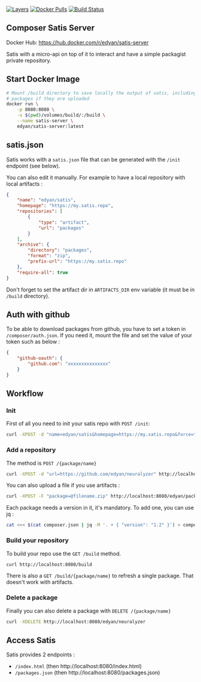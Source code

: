 [![Layers](https://images.microbadger.com/badges/image/edyan/satis-server.svg)](https://microbadger.com/images/edyan/satis-server "Get your own image badge on microbadger.com")
[![Docker Pulls](https://img.shields.io/docker/pulls/edyan/satis-server.svg)](https://hub.docker.com/r/edyan/satis-server/)
[![Build Status](https://travis-ci.com/edyan/docker-php.svg?branch=master)](https://travis-ci.com/edyan/docker-php)

## Composer Satis Server
Docker Hub: https://hub.docker.com/r/edyan/satis-server

Satis with a micro-api on top of it to interact and have a simple
packagist private repository.

## Start Docker Image
```bash
# Mount /build directory to save locally the output of satis, including the 
# packages if they are uploaded
docker run \
    -p 8080:8080 \
    -v $(pwd)/volumes/build/:/build \
    --name satis-server \ 
    edyan/satis-server:latest
```

## satis.json
Satis works with a `satis.json` file that can be generated with the
`/init` endpoint (see below).

You can also edit it manually. For example to have a local repository with
local artifacts :
```json
{
    "name": "edyan/satis",
    "homepage": "https://my.satis.repo",
    "repositories": [
        {
            "type": "artifact",
            "url": "packages"
        }
    ],
    "archive": {
        "directory": "packages",
        "format": "zip",
        "prefix-url": "https://my.satis.repo"
    },
    "require-all": true
}
```

Don't forget to set the artifact dir in `ARTIFACTS_DIR` env variable (it must
be in `/build` directory).

## Auth with github
To be able to download packages from github, you have to set 
a token in `/composer/auth.json`. If you need it, mount the file and set 
the value of your token such as below :
```json
{
    "github-oauth": {
        "github.com": "xxxxxxxxxxxxxxx"
    }
}
```

## Workflow
### Init
First of all you need to init your satis repo with `POST /init`: 
```bash
curl -XPOST -d "name=edyan/satis&homepage=https://my.satis.repo&force=true" http://localhost:8080/init
```

### Add a repository
The method is `POST /{package/name}`
```bash
curl -XPOST -d "url=https://github.com/edyan/neuralyzer" http://localhost:8080/edyan/neuralyzer
```

You can also upload a file if you use artifacts : 
```bash
curl -XPOST -F "package=@filename.zip" http://localhost:8080/edyan/package-name
```
Each package needs a version in it, it's mandatory. To add one, you can use
jq : 
```bash
cat <<< $(cat composer.json | jq -M '. + { "version": "1.2" }') > composer.json
```


### Build your repository
To build your repo use the `GET /build` method. 
```bash
curl http://localhost:8080/build
```

There is also a `GET /build/{package/name}` to refresh a single package. 
That doesn't work with artifacts. 

### Delete a package
Finally you can also delete a package with `DELETE /{package/name}`

```bash
curl -XDELETE http://localhost:8080/edyan/neuralyzer
```

## Access Satis
Satis provides 2 endpoints : 
- `/index.html` (then http://localhost:8080/index.html)
- `/packages.json` (then http://localhost:8080/packages.json)
